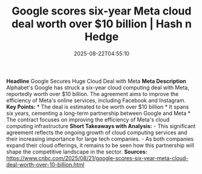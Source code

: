 ﻿---
title: "Google scores six-year Meta cloud deal worth over $10 billion | Hash n Hedge"
date: "2025-08-22T04:55:10"
category: "Markets"
summary: ""
slug: "google-scores-sixyear-meta-cloud-deal-worth-over-10-billion"
source_urls:
  - ""
seo:
  title: "Google scores six-year Meta cloud deal worth over $10 billion | Hash n Hedge | Hash n Hedge"
  description: ""
  keywords: ["news", "markets", "brief"]
---
**Headline** Google Secures Huge Cloud Deal with Meta  **Meta Description** Alphabet's Google has struck a six-year cloud computing deal with Meta, reportedly worth over $10 billion. The agreement aims to improve the efficiency of Meta's online services, including Facebook and Instagram.  **Key Points:**  * The deal is estimated to be worth over $10 billion * It spans six years, cementing a long-term partnership between Google and Meta * The contract focuses on improving the efficiency of Meta's cloud computing infrastructure  **Short Takeaways with Analysis:** - This significant agreement reflects the ongoing growth of cloud computing services and their increasing importance for large tech companies. - As both companies expand their cloud offerings, it remains to be seen how this partnership will shape the competitive landscape in the sector.  **Sources:** https://www.cnbc.com/2025/08/21/google-scores-six-year-meta-cloud-deal-worth-over-10-billion.html